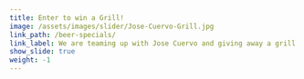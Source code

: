 ```yaml
---
title: Enter to win a Grill!
image: /assets/images/slider/Jose-Cuervo-Grill.jpg
link_path: /beer-specials/
link_label: We are teaming up with Jose Cuervo and giving away a grill.
show_slide: true
weight: -1
---
```


